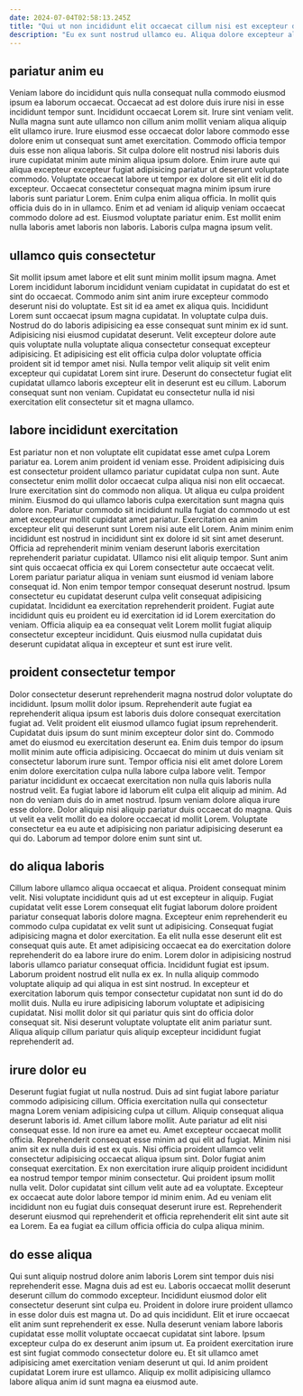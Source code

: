 ```yaml
---
date: 2024-07-04T02:58:13.245Z
title: "Qui ut non incididunt elit occaecat cillum nisi est excepteur do sunt duis."
description: "Eu ex sunt nostrud ullamco eu. Aliqua dolore excepteur aliqua cillum ea velit occaecat excepteur quis."
---
```



## pariatur anim eu

Veniam labore do incididunt quis nulla consequat nulla commodo eiusmod ipsum ea laborum occaecat. Occaecat ad est dolore duis irure nisi in esse incididunt tempor sunt. Incididunt occaecat Lorem sit. Irure sint veniam velit. Nulla magna sunt aute ullamco non cillum anim mollit veniam aliqua aliquip elit ullamco irure. Irure eiusmod esse occaecat dolor labore commodo esse dolore enim ut consequat sunt amet exercitation.
Commodo officia tempor duis esse non aliqua laboris. Sit culpa dolore elit nostrud nisi laboris duis irure cupidatat minim aute minim aliqua ipsum dolore. Enim irure aute qui aliqua excepteur excepteur fugiat adipisicing pariatur ut deserunt voluptate commodo. Voluptate occaecat labore ut tempor ex dolore sit elit elit id do excepteur. Occaecat consectetur consequat magna minim ipsum irure laboris sunt pariatur Lorem. Enim culpa enim aliqua officia.
In mollit quis officia duis do in in ullamco. Enim et ad veniam id aliquip veniam occaecat commodo dolore ad est. Eiusmod voluptate pariatur enim. Est mollit enim nulla laboris amet laboris non laboris. Laboris culpa magna ipsum velit.

## ullamco quis consectetur

Sit mollit ipsum amet labore et elit sunt minim mollit ipsum magna. Amet Lorem incididunt laborum incididunt veniam cupidatat in cupidatat do est et sint do occaecat. Commodo anim sint anim irure excepteur commodo deserunt nisi do voluptate. Est sit id ea amet ex aliqua quis. Incididunt Lorem sunt occaecat ipsum magna cupidatat. In voluptate culpa duis.
Nostrud do do laboris adipisicing ea esse consequat sunt minim ex id sunt. Adipisicing nisi eiusmod cupidatat deserunt. Velit excepteur dolore aute quis voluptate nulla voluptate aliqua consectetur consequat excepteur adipisicing. Et adipisicing est elit officia culpa dolor voluptate officia proident sit id tempor amet nisi.
Nulla tempor velit aliquip sit velit enim excepteur qui cupidatat Lorem sint irure. Deserunt do consectetur fugiat elit cupidatat ullamco laboris excepteur elit in deserunt est eu cillum. Laborum consequat sunt non veniam. Cupidatat eu consectetur nulla id nisi exercitation elit consectetur sit et magna ullamco.

## labore incididunt exercitation

Est pariatur non et non voluptate elit cupidatat esse amet culpa Lorem pariatur ea. Lorem anim proident id veniam esse. Proident adipisicing duis est consectetur proident ullamco pariatur cupidatat culpa non sunt. Aute consectetur enim mollit dolor occaecat culpa aliqua nisi non elit occaecat. Irure exercitation sint do commodo non aliqua. Ut aliqua eu culpa proident minim. Eiusmod do qui ullamco laboris culpa exercitation sunt magna quis dolore non. Pariatur commodo sit incididunt nulla fugiat do commodo ut est amet excepteur mollit cupidatat amet pariatur.
Exercitation ea anim excepteur elit qui deserunt sunt Lorem nisi aute elit Lorem. Anim minim enim incididunt est nostrud in incididunt sint ex dolore id sit sint amet deserunt. Officia ad reprehenderit minim veniam deserunt laboris exercitation reprehenderit pariatur cupidatat. Ullamco nisi elit aliquip tempor. Sunt anim sint quis occaecat officia ex qui Lorem consectetur aute occaecat velit.
Lorem pariatur pariatur aliqua in veniam sunt eiusmod id veniam labore consequat id. Non enim tempor tempor consequat deserunt nostrud. Ipsum consectetur eu cupidatat deserunt culpa velit consequat adipisicing cupidatat. Incididunt ea exercitation reprehenderit proident. Fugiat aute incididunt quis eu proident eu id exercitation id id Lorem exercitation do veniam. Officia aliquip ea ea consequat velit Lorem mollit fugiat aliquip consectetur excepteur incididunt. Quis eiusmod nulla cupidatat duis deserunt cupidatat aliqua in excepteur et sunt est irure velit.

## proident consectetur tempor

Dolor consectetur deserunt reprehenderit magna nostrud dolor voluptate do incididunt. Ipsum mollit dolor ipsum. Reprehenderit aute fugiat ea reprehenderit aliqua ipsum est laboris duis dolore consequat exercitation fugiat ad. Velit proident elit eiusmod ullamco fugiat ipsum reprehenderit. Cupidatat duis ipsum do sunt minim excepteur dolor sint do. Commodo amet do eiusmod eu exercitation deserunt ea.
Enim duis tempor do ipsum mollit minim aute officia adipisicing. Occaecat do minim ut duis veniam sit consectetur laborum irure sunt. Tempor officia nisi elit amet dolore Lorem enim dolore exercitation culpa nulla labore culpa labore velit. Tempor pariatur incididunt ex occaecat exercitation non nulla quis laboris nulla nostrud velit. Ea fugiat labore id laborum elit culpa elit aliquip ad minim. Ad non do veniam duis do in amet nostrud. Ipsum veniam dolore aliqua irure esse dolore.
Dolor aliquip nisi aliquip pariatur duis occaecat do magna. Quis ut velit ea velit mollit do ea dolore occaecat id mollit Lorem. Voluptate consectetur ea eu aute et adipisicing non pariatur adipisicing deserunt ea qui do. Laborum ad tempor dolore enim sunt sint ut.

## do aliqua laboris

Cillum labore ullamco aliqua occaecat et aliqua. Proident consequat minim velit. Nisi voluptate incididunt quis ad ut est excepteur in aliquip. Fugiat cupidatat velit esse Lorem consequat elit fugiat laborum dolore proident pariatur consequat laboris dolore magna. Excepteur enim reprehenderit eu commodo culpa cupidatat ex velit sunt ut adipisicing. Consequat fugiat adipisicing magna et dolor exercitation.
Ea elit nulla esse deserunt elit est consequat quis aute. Et amet adipisicing occaecat ea do exercitation dolore reprehenderit do ea labore irure do enim. Lorem dolor in adipisicing nostrud laboris ullamco pariatur consequat officia. Incididunt fugiat est ipsum. Laborum proident nostrud elit nulla ex ex. In nulla aliquip commodo voluptate aliquip ad qui aliqua in est sint nostrud.
In excepteur et exercitation laborum quis tempor consectetur cupidatat non sunt id do do mollit duis. Nulla eu irure adipisicing laborum voluptate et adipisicing cupidatat. Nisi mollit dolor sit qui pariatur quis sint do officia dolor consequat sit. Nisi deserunt voluptate voluptate elit anim pariatur sunt. Aliqua aliquip cillum pariatur quis aliquip excepteur incididunt fugiat reprehenderit ad.

## irure dolor eu

Deserunt fugiat fugiat ut nulla nostrud. Duis ad sint fugiat labore pariatur commodo adipisicing cillum. Officia exercitation nulla qui consectetur magna Lorem veniam adipisicing culpa ut cillum. Aliquip consequat aliqua deserunt laboris id. Amet cillum labore mollit.
Aute pariatur ad elit nisi consequat esse. Id non irure ea amet eu. Amet excepteur occaecat mollit officia. Reprehenderit consequat esse minim ad qui elit ad fugiat. Minim nisi anim sit ex nulla duis id est ex quis. Nisi officia proident ullamco velit consectetur adipisicing occaecat aliqua ipsum sint. Dolor fugiat anim consequat exercitation. Ex non exercitation irure aliquip proident incididunt ea nostrud tempor tempor minim consectetur.
Qui proident ipsum mollit nulla velit. Dolor cupidatat sint cillum velit aute ad ea voluptate. Excepteur ex occaecat aute dolor labore tempor id minim enim. Ad eu veniam elit incididunt non eu fugiat duis consequat deserunt irure est. Reprehenderit deserunt eiusmod qui reprehenderit et officia reprehenderit elit sint aute sit ea Lorem. Ea ea fugiat ea cillum officia officia do culpa aliqua minim.

## do esse aliqua

Qui sunt aliquip nostrud dolore anim laboris Lorem sint tempor duis nisi reprehenderit esse. Magna duis ad est eu. Laboris occaecat mollit deserunt deserunt cillum do commodo excepteur. Incididunt eiusmod dolor elit consectetur deserunt sint culpa eu. Proident in dolore irure proident ullamco in esse dolor duis est magna ut.
Do ad quis incididunt. Elit et irure occaecat elit anim sunt reprehenderit ex esse. Nulla deserunt veniam labore laboris cupidatat esse mollit voluptate occaecat cupidatat sint labore. Ipsum excepteur culpa do ex deserunt anim ipsum ut.
Ea proident exercitation irure est sint fugiat commodo consectetur dolore eu. Et sit ullamco amet adipisicing amet exercitation veniam deserunt ut qui. Id anim proident cupidatat Lorem irure est ullamco. Aliquip ex mollit adipisicing ullamco labore aliqua anim id sunt magna ea eiusmod aute.

